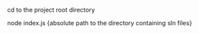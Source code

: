 cd to the project root directory  

node index.js {absolute path to the directory containing sln files}
